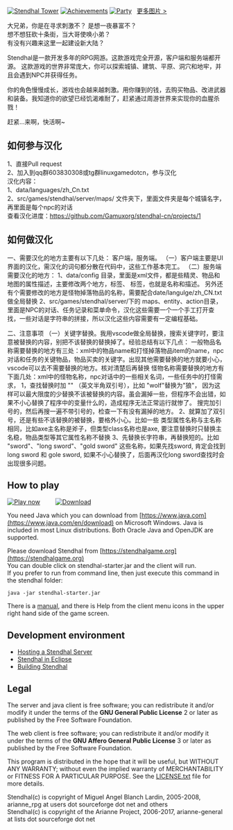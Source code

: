[![Stendhal Tower](https://arianne-project.org/screens/stendhal/THM_MagicTower98small.jpeg)](https://arianne-project.org/screens/stendhal/MagicTower98.jpg)
[![Achievements](https://arianne-project.org/screens/stendhal/THM_Achievement_Stendhal98.jpg)](https://arianne-project.org/screens/stendhal/Achievement_Stendhal98.jpg)
[![Party](https://arianne-project.org/screens/stendhal/THM_raid20110105.jpg)](https://arianne-project.org/screens/stendhal/raid20110105.jpg)&nbsp;&nbsp;&nbsp;[更多图片 >](https://stendhalgame.org/media/screenshots.html)

大兄弟，你是在寻求刺激不？ 是想一夜暴富不？<br>
想不想狂砍十条街，当大哥使唤小弟？<br>
有没有兴趣来这里一起建设新大陆？

Stendhal是一款开发多年的RPG网游。这款游戏完全开源，客户端和服务端都开源。
这款游戏的世界非常庞大，你可以探索城镇、建筑、平原、洞穴和地牢，并且会遇到NPC并获得任务。

你的角色慢慢成长，游戏也会越来越刺激。用你赚到的钱，去购买物品、改进武器和装备。我知道你的欲望已经饥渴难耐了，赶紧通过周游世界来实现你的血腥杀戮！

赶紧...来啊，快活啊~

## 如何参与汉化

1、直接Pull request<br/>
2、加入到qq群603830308或tg群linuxgamedotcn，参与汉化<br/>
汉化内容：<br/>
1、data/languages/zh_Cn.txt<br/>
2、src/games/stendhal/server/maps/ 文件夹下，里面文件夹是每个城镇名字，再里面是每个npc的对话<br/>
查看汉化进度：https://github.com/Gamuxorg/stendhal-cn/projects/1

## 如何做汉化
一、需要汉化的地方主要有以下几处： 客户端，服务端。
    （一）客户端主要是UI界面的汉化，需汉化的词句都分散在代码中，这些工作基本完工。
    （二）服务端需要汉化的地方：
        1、data/config 目录，里面是xml文件，都是些精灵、物品和地图的属性描述，主要修改两个地方，<name>标签、 <creature name>标签，也就是名称和描述。 另外还有个需要修改的地方是怪物掉落物品的名称，需要配合date/langulge/zh_CN.txt 做全局替换
        2、src/games/stendhal/server/下的 maps、entity、action目录，里面是NPC的对话、任务记录和菜单命令，汉化这些需要一个一个手工打开查找，一些对话是字符串的拼接，所以汉化这些内容需要有一定编程基础。
        
二、注意事项
    （一）关键字替换。我用vscode做全局替换，搜索关键字时，要注意被替换的内容，别把不该替换的替换掉了。经验总结有以下几点：
    一般物品名称需要替换的地方有三处：xml中的物品name和打怪掉落物品item的name，npc对话和任务的关键物品，物品买卖的关键字。出现其他需要替换的地方就要小心，vscode可以去不需要替换的地方。核对清楚后再替换
    怪物名称需要替换的地方有下面几处：xml中的怪物名称，npc对话中的一些相关名词，一些任务中的打怪需求，
        1，查找替换时加 "" （英文半角双引号），比如 "wolf"替换为"狼"， 因为这样可以最大限度的少替换不该被替换的内容。虽会漏掉一些，但程序不会出错，如果不小心替换了程序中的变量什么的，造成程序无法正常运行就惨了。 搜完加引号的，然后再搜一遍不带引号的，检查一下有没有漏掉的地方。
        2、就算加了双引号，还是有些不该替换的被替换，要格外小心。比如一些 类型属性名称与主名称相同，比如axe主名称是斧子，但类型class名称也是axe, 要注意替换时只替换主名稳，物品类型等其它属性名称不替换
        3、先替换长字符串，再替换短的。比如 "sword"、"long sword"、"gold sword" 这些名称，如果先找sword, 肯定会找到 long sword 和 gole sword, 如果不小心替换了，后面再汉化long sword查找时会出现很多问题。 

## How to play

[![Play now](https://arianne-project.org/images/playbutton.png)](https://stendhalgame.org/account/mycharacters.html) &nbsp; &nbsp; &nbsp; &nbsp;
[![Download](https://stendhalgame.org/images/downloadbutton.png)](https://arianne-project.org/download/stendhal.zip)

You need Java which you can download from [https://www.java.com](https://www.java.com/en/download) on Microsoft Windows. Java is included in most Linux distributions. Both Oracle Java and OpenJDK are supported.

Please download Stendhal from [https://stendhalgame.org](https://stendhalgame.org)<br>
You can double click on stendhal-starter.jar and the client will run.<br>
If you prefer to run from command line, then just execute this command
in the stendhal folder:

`java -jar stendhal-starter.jar`

There is a  [manual](https://stendhalgame.org/wiki/Stendhal_Manual), and there is Help from the client menu icons in the upper right hand side of the game screen.


## Development environment

* [Hosting a Stendhal Server](https://stendhalgame.org/wiki/Host_a_Stendhal_Server)
* [Stendhal in Eclipse](https://stendhalgame.org/wiki/Stendhal_on_Eclipse)
* [Building Stendhal](https://stendhalgame.org/wiki/HowToBuildStendhal)


## Legal
The server and java client is free software; you can redistribute it and/or modify it under the terms of the **GNU General Public License** 2 or later as published by the Free Software Foundation.

The web client is free software; you can redistribute it and/or modify it under the terms of the **GNU Affero General Public License** 3 or later as published by the Free Software Foundation.

This program is distributed in the hope that it will be useful, but WITHOUT ANY WARRANTY; without even the implied warranty of MERCHANTABILITY or FITNESS FOR A PARTICULAR PURPOSE.  See the [LICENSE.txt](LICENSE.txt) file for more details.

Stendhal(c) is copyright of Miguel Angel Blanch Lardin, 2005-2008, arianne_rpg at users dot sourceforge dot net and others<br>
Stendhal(c) is copyright of the Arianne Project, 2006-2017, arianne-general at lists dot sourceforge dot net
